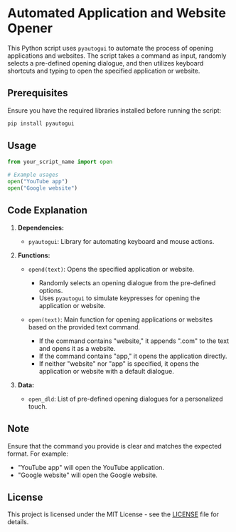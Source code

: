 # Automated Application and Website Opener

This Python script uses `pyautogui` to automate the process of opening applications and websites. The script takes a command as input, randomly selects a pre-defined opening dialogue, and then utilizes keyboard shortcuts and typing to open the specified application or website.

## Prerequisites

Ensure you have the required libraries installed before running the script:

```bash
pip install pyautogui
```

## Usage

```python
from your_script_name import open

# Example usages
open("YouTube app")
open("Google website")
```

## Code Explanation

1. **Dependencies:**
   - `pyautogui`: Library for automating keyboard and mouse actions.

2. **Functions:**
   - `opend(text)`: Opens the specified application or website.
      - Randomly selects an opening dialogue from the pre-defined options.
      - Uses `pyautogui` to simulate keypresses for opening the application or website.

   - `open(text)`: Main function for opening applications or websites based on the provided text command.
      - If the command contains "website," it appends ".com" to the text and opens it as a website.
      - If the command contains "app," it opens the application directly.
      - If neither "website" nor "app" is specified, it opens the application or website with a default dialogue.

3. **Data:**
   - `open_dld`: List of pre-defined opening dialogues for a personalized touch.

## Note

Ensure that the command you provide is clear and matches the expected format. For example:
- "YouTube app" will open the YouTube application.
- "Google website" will open the Google website.

## License

This project is licensed under the MIT License - see the [LICENSE](LICENSE) file for details.
